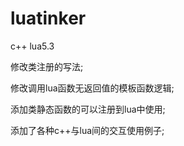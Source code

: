 # luatinker
c++ lua5.3

修改类注册的写法;

修改调用lua函数无返回值的模板函数逻辑;

添加类静态函数的可以注册到lua中使用;

添加了各种c++与lua间的交互使用例子;

